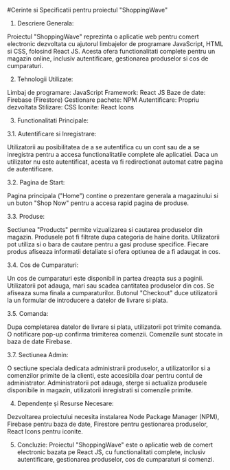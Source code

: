 #Cerinte si Specificatii pentru proiectul "ShoppingWave"

1. Descriere Generala:
   
Proiectul "ShoppingWave" reprezinta o aplicatie web pentru comert electronic dezvoltata cu ajutorul limbajelor de programare JavaScript, HTML si CSS, folosind React JS. Acesta ofera functionalitati complete pentru un magazin online, inclusiv autentificare, gestionarea produselor si cos de cumparaturi.

2. Tehnologii Utilizate:

Limbaj de programare: JavaScript
Framework: React JS
Baze de date: Firebase (Firestore)
Gestionare pachete: NPM
Autentificare: Propriu dezvoltata
Stilizare: CSS
Iconite: React Icons

3. Functionalitati Principale:

3.1. Autentificare si Inregistrare:

Utilizatorii au posibilitatea de a se autentifica cu un cont sau de a se inregistra pentru a accesa functionalitatile complete ale aplicatiei.
Daca un utilizator nu este autentificat, acesta va fi redirectionat automat catre pagina de autentificare.

3.2. Pagina de Start:

Pagina principala ("Home") contine o prezentare generala a magazinului si un buton "Shop Now" pentru a accesa rapid pagina de produse.

3.3. Produse:

Sectiunea "Products" permite vizualizarea si cautarea produselor din magazin.
Produsele pot fi filtrate dupa categoria de haine dorita.
Utilizatorii pot utiliza si o bara de cautare pentru a gasi produse specifice.
Fiecare produs afiseaza informatii detaliate si ofera optiunea de a fi adaugat in cos.

3.4. Cos de Cumparaturi:

Un cos de cumparaturi este disponibil in partea dreapta sus a paginii.
Utilizatorii pot adauga, mari sau scadea cantitatea produselor din cos.
Se afiseaza suma finala a cumparaturilor.
Butonul "Checkout" duce utilizatorii la un formular de introducere a datelor de livrare si plata.

3.5. Comanda:

Dupa completarea datelor de livrare si plata, utilizatorii pot trimite comanda.
O notificare pop-up confirma trimiterea comenzii.
Comenzile sunt stocate in baza de date Firebase.

3.7. Sectiunea Admin:

O sectiune speciala dedicata administrarii produselor, a utilizatorilor si a comenzilor primite de la clienti, este accesibila doar pentru contul de administrator.
Administratorii pot adauga, sterge si actualiza produsele disponibile in magazin, utilizatorii inregistrati si comenzile primite.

4. Dependențe și Resurse Necesare:

Dezvoltarea proiectului necesita instalarea Node Package Manager (NPM), Firebase pentru baza de date, Firestore pentru gestionarea produselor, React Icons pentru iconite.

5. Concluzie:
Proiectul "ShoppingWave" este o aplicatie web de comert electronic bazata pe React JS, cu functionalitati complete, inclusiv autentificare, gestionarea produselor, cos de cumparaturi si comenzi. 
